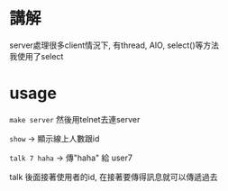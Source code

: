 # 講解
server處理很多client情況下, 有thread, AIO, select()等方法		
我使用了select		

# usage
`make server`
然後用telnet去連server

`show` -> 顯示線上人數跟id

`talk 7 haha` -> 傳"haha" 給 user7

talk 後面接著使用者的id, 在接著要傳得訊息就可以傳遞過去
